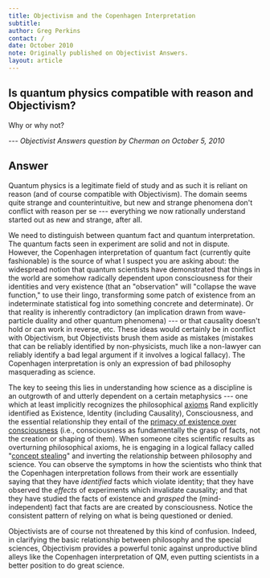 ```yaml
---
title: Objectivism and the Copenhagen Interpretation
subtitle:  
author: Greg Perkins
contact: /
date: October 2010
note: Originally published on Objectivist Answers.
layout: article
---
```


## Is quantum physics compatible with reason and Objectivism?

Why or why not?

--- *Objectivist Answers question by Cherman on October 5, 2010*

## Answer

	
Quantum physics is a legitimate field of study and as such it is reliant on reason 
(and of course compatible with Objectivism). 
The domain seems quite strange and counterintuitive, 
but new and strange phenomena don't conflict with reason per se --- 
everything we now rationally understand started out as new and strange, after all.

We need to distinguish between quantum fact and quantum interpretation. 
The quantum facts seen in experiment are solid and not in dispute. 
However, the Copenhagen interpretation of quantum fact (currently quite fashionable) 
is the source of what I suspect you are asking about: 
the widespread notion that quantum scientists have demonstrated that things in the world 
are somehow radically dependent upon consciousness for their identities and very existence 
(that an "observation" will "collapse the wave function," to use their lingo, 
transforming some patch of existence from an indeterminate statistical fog into something concrete and determinate). 
Or that reality is inherently contradictory (an implication drawn from wave-particle duality and other quantum phenomena) --- 
or that causality doesn't hold or can work in reverse, etc. 
These ideas would certainly be in conflict with Objectivism, but Objectivists brush them aside as mistakes 
(mistakes that can be reliably identified by non-physicists, much like a non-lawyer 
can reliably identify a bad legal argument if it involves a logical fallacy). 
The Copenhagen interpretation is only an expression of bad philosophy masquerading as science.

The key to seeing this lies in understanding how science as a discipline is an 
outgrowth of and utterly dependent on a certain metaphysics --- one which at least implicitly recognizes 
the philosophical [axioms](http://aynrandlexicon.com/lexicon/axioms.html) Rand explicitly 
identified as Existence, Identity (including Causality), Consciousness, and the essential relationship they 
entail of the [primacy of existence over consciousness](http://aynrandlexicon.com/lexicon/primacy_of_existence_vs_primacy_of_consciousness.html) 
(i.e., consciousness as fundamentally the grasp of facts, not the creation or shaping of them). 
When someone cites scientific results as overturning philosophical axioms, he is engaging in a 
logical fallacy called "[concept stealing](http://aynrandlexicon.com/lexicon/stolen_concept,_fallacy_of.html)" 
and inverting the relationship between philosophy and science. 
You can observe the symptoms in how the scientists who think that the Copenhagen interpretation follows from their work 
are essentially saying that they have *identified* facts which violate identity; 
that they have observed the *effects* of experiments which invalidate causality; 
and that they have studied the facts of existence and *grasped* the (mind-independent) fact that facts are are created by consciousness. 
Notice the consistent pattern of relying on what is being questioned or denied.

Objectivists are of course not threatened by this kind of confusion. 
Indeed, in clarifying the basic relationship between philosophy and the special sciences, 
Objectivism provides a powerful tonic against unproductive blind alleys
like the Copenhagen interpretation of QM, 
even putting scientists in a better position to do great science.

